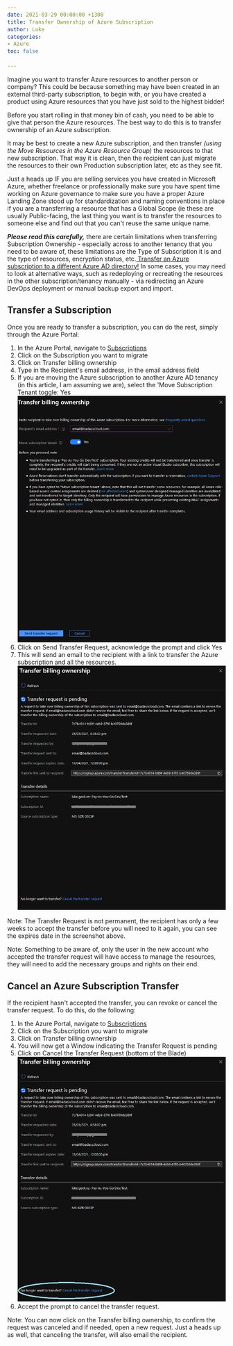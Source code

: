 ```yaml
---
date: 2021-03-29 00:00:00 +1300
title: Transfer Ownership of Azure Subscription
author: Luke
categories:
- Azure
toc: false

---
```

Imagine you want to transfer Azure resources to another person or company? This could be because something may have been created in an external third-party subscription, to begin with, or you have created a product using Azure resources that you have just sold to the highest bidder!

Before you start rolling in that money bin of cash, you need to be able to give that person the Azure resources. The best way to do this is to transfer ownership of an Azure subscription.

It may be best to create a new Azure subscription, and then transfer _(using the Move Resources in the Azure Resource Group)_ the resources to that new subscription. That way it is clean, then the recipient can just migrate the resources to their own Production subscription later, etc as they see fit.

Just a heads up IF you are selling services you have created in Microsoft Azure, whether freelance or professionally make sure you have spent time working on Azure governance to make sure you have a proper Azure Landing Zone stood up for standardization and naming conventions in place if you are a transferring a resource that has a Global Scope (ie these are usually Public-facing, the last thing you want is to transfer the resources to someone else and find out that you can't reuse the same unique name.

**_Please read this carefully,_** there are certain limitations when transferring Subscription Ownership - especially across to another tenancy that you need to be aware of, these limitations are the Type of Subscription it is and the type of resources, encryption status, etc.[ Transfer an Azure subscription to a different Azure AD directory!](https://docs.microsoft.com/en-gb/azure/role-based-access-control/transfer-subscription?WT.mc_id=Portal-Microsoft_Azure_SubscriptionManagement#understand-the-impact-of-transferring-a-subscription) In some cases, you may need to look at alternative ways, such as redeploying or recreating the resources in the other subscription/tenancy manually - via redirecting an Azure DevOps deployment or manual backup export and import.

## Transfer a Subscription

Once you are ready to transfer a subscription, you can do the rest, simply through the Azure Portal:

1. In the Azure Portal, navigate to [Subscriptions](https://portal.azure.com/#blade/Microsoft_Azure_Billing/SubscriptionsBlade)
2. Click on the Subscription you want to migrate
3. Click on Transfer billing ownership
4. Type in the Recipient's email address, in the email address field
5. If you are moving the Azure subscription to another Azure AD tenancy (in this article, I am assuming we are), select the 'Move Subscription Tenant toggle: Yes
   ![](/uploads/2021-03-28-18_56_27-transfer-billing-ownership-microsoft-azure-mozilla-firefox.png)
6. Click on Send Transfer Request, acknowledge the prompt and click Yes
7. This will send an email to the recipient with a link to transfer the Azure subscription and all the resources.
   ![](/uploads/transferrequest.png)

Note: The Transfer Request is not permanent, the recipient has only a few weeks to accept the transfer before you will need to it again, you can see the expires date in the screenshot above. 

Note: Something to be aware of, only the user in the new account who accepted the transfer request will have access to manage the resources, they will need to add the necessary groups and rights on their end.

## Cancel an Azure Subscription Transfer

If the recipient hasn't accepted the transfer, you can revoke or cancel the transfer request. To do this, do the following:

1. In the Azure Portal, navigate to [Subscriptions](https://portal.azure.com/#blade/Microsoft_Azure_Billing/SubscriptionsBlade)
2. Click on the Subscription you want to migrate
3. Click on Transfer billing ownership
4. You will now get a Window indicating the Transfer Request is pending
5. Click on Cancel the Transfer Request (bottom of the Blade)
   ![](/uploads/transferrequest_cancel.png)
6. Accept the prompt to cancel the transfer request.

Note: You can now click on the Transfer billing ownership, to confirm the request was canceled and if needed, open a new request. Just a heads up as well, that canceling the transfer, will also email the recipient.